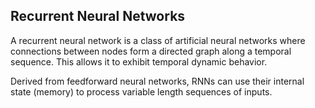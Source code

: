 
Recurrent Neural Networks
--

A recurrent neural network is a class of artificial neural networks where connections between nodes form a directed graph along a temporal sequence. This allows it to exhibit temporal dynamic behavior.

Derived from feedforward neural networks, RNNs can use their internal state (memory) to process variable length sequences of inputs.
